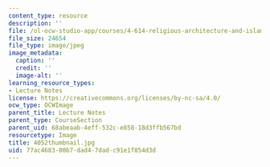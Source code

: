 ```yaml
---
content_type: resource
description: ''
file: /ol-ocw-studio-app/courses/4-614-religious-architecture-and-islamic-cultures-fall-2002/77ac468300b7dad47dadc91e1f854d3d_4052thumbnail.jpg
file_size: 24654
file_type: image/jpeg
image_metadata:
  caption: ''
  credit: ''
  image-alt: ''
learning_resource_types:
- Lecture Notes
license: https://creativecommons.org/licenses/by-nc-sa/4.0/
ocw_type: OCWImage
parent_title: Lecture Notes
parent_type: CourseSection
parent_uid: 68abeaab-4eff-532c-e858-18d3ffb567bd
resourcetype: Image
title: 4052thumbnail.jpg
uid: 77ac4683-00b7-dad4-7dad-c91e1f854d3d
---
```

